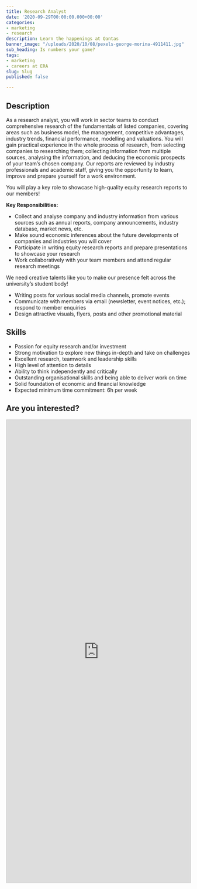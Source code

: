```yaml
---
title: Research Analyst
date: '2020-09-29T00:00:00.000+00:00'
categories:
- marketing
- research
description: Learn the happenings at Qantas
banner_image: "/uploads/2020/10/08/pexels-george-morina-4911411.jpg"
sub_heading: Is numbers your game?
tags:
- marketing
- careers at ERA
slug: Slug
published: false

---
```

## Description

As a research analyst, you will work in sector teams to conduct comprehensive research of the fundamentals of listed companies, covering areas such as business model, the management, competitive advantages, industry trends, financial performance, modelling and valuations. You will gain practical experience in the whole process of research, from selecting companies to researching them; collecting information from multiple sources, analysing the information, and deducing the economic prospects of your team’s chosen company. Our reports are reviewed by industry professionals and academic staff, giving you the opportunity to learn, improve and prepare yourself for a work environment.

  
You will play a key role to showcase high-quality equity research reports to our members!

  
**Key Responsibilities:**

* Collect and analyse company and industry information from various sources such as annual reports, company announcements, industry database, market news, etc.
* Make sound economic inferences about the future developments of companies and industries you will cover
* Participate in writing equity research reports and prepare presentations to showcase your research
* Work collaboratively with your team members and attend regular research meetings

We need creative talents like you to make our presence felt across the university’s student body!

* Writing posts for various social media channels, promote events
* Communicate with members via email (newsletter, event notices, etc.); respond to member enquiries
* Design attractive visuals, flyers, posts and other promotional material

## Skills

* Passion for equity research and/or investment
* Strong motivation to explore new things in-depth and take on challenges
* Excellent research, teamwork and leadership skills
* High level of attention to details
* Ability to think independently and critically
* Outstanding organisational skills and being able to deliver work on time
* Solid foundation of economic and financial knowledge
* Expected minimum time commitment: 6h per week

## Are you interested?

<script src="https://static.airtable.com/js/embed/embed_snippet_v1.js"></script><iframe class="airtable-embed airtable-dynamic-height" src="https://airtable.com/embed/shrLVlmj3FcTkGfrP?backgroundColor=cyan" frameborder="0" onmousewheel="" width="100%" height="1263" style="background: transparent; border: 1px solid #ccc;"></iframe>